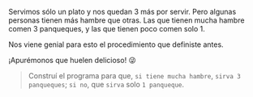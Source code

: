 <gs-attire attire-url="https://raw.githubusercontent.com/MumukiProject/mumuki-guia-gobstones-practica-procedimientos-con-parametros-kids/master/assets/attires/config_1551467293530.json"></gs-attire>
  
<gs-toolbox toolbox-url="https://raw.githubusercontent.com/MumukiProject/mumuki-guia-gobstones-practica-procedimientos-con-parametros-kids/master/assets/toolbox_1551466079639.xml"></gs-toolbox>

Servimos sólo un plato y nos quedan 3 más por servir. Pero algunas personas tienen más hambre que otras. Las que tienen mucha hambre comen 3 panqueques, y las que tienen poco comen solo 1. 

Nos viene genial para esto el procedimiento que definiste antes. 

¡Apurémonos que huelen delicioso! :stuck_out_tongue_winking_eye: 

> Construí el programa para que, `si tiene mucha hambre`, `sirva 3 panqueques`; `si no`, que `sirva` solo `1 panqueque`.
